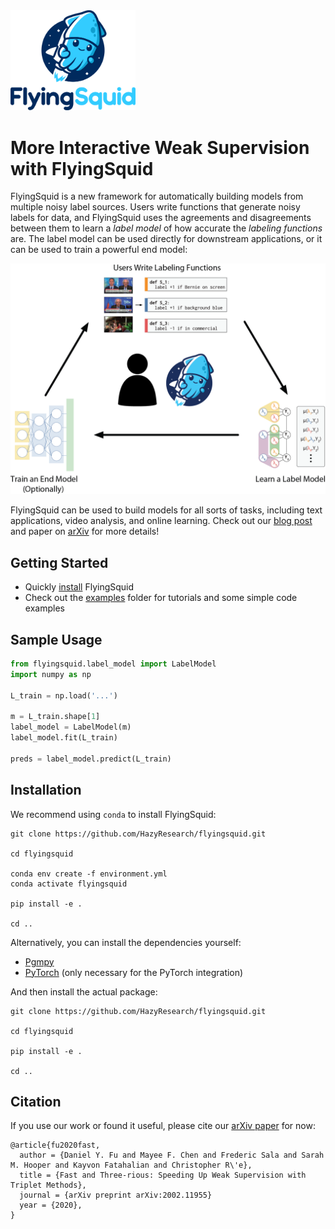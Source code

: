 <div>
  <img src="figs/logo.png" width="200">
</div>

# More Interactive Weak Supervision with FlyingSquid

FlyingSquid is a new framework for automatically building models from multiple
noisy label sources.
Users write functions that generate noisy labels for data, and FlyingSquid uses
the agreements and disagreements between them to learn a _label model_ of how
accurate the _labeling functions_ are.
The label model can be used directly for downstream applications, or it can be
used to train a powerful end model:

<div>
  <img src="figs/System Diagram.png" width="800">
</div>

FlyingSquid can be used to build models for all sorts of tasks, including text
applications, video analysis, and online learning.
Check out our [blog post](http://hazyresearch.stanford.edu/flyingsquid) and paper on
[arXiv](https://arxiv.org/abs/2002.11955)
for more details!

## Getting Started
* Quickly [install](#installation) FlyingSquid
* Check out the [examples](examples/) folder for tutorials and some simple code
examples

## Sample Usage
```Python
from flyingsquid.label_model import LabelModel
import numpy as np

L_train = np.load('...')

m = L_train.shape[1]
label_model = LabelModel(m)
label_model.fit(L_train)

preds = label_model.predict(L_train)
```

## Installation

We recommend using `conda` to install FlyingSquid:

```
git clone https://github.com/HazyResearch/flyingsquid.git

cd flyingsquid

conda env create -f environment.yml
conda activate flyingsquid

pip install -e .

cd ..
```

Alternatively, you can install the dependencies yourself:
* [Pgmpy](http://pgmpy.org/)
* [PyTorch](https://pytorch.org/) (only necessary for the PyTorch integration) 

And then install the actual package:
```
git clone https://github.com/HazyResearch/flyingsquid.git

cd flyingsquid

pip install -e .

cd ..
```

## Citation

If you use our work or found it useful, please cite our [arXiv paper](https://arxiv.org/abs/2002.11955) for now:
```
@article{fu2020fast,
  author = {Daniel Y. Fu and Mayee F. Chen and Frederic Sala and Sarah M. Hooper and Kayvon Fatahalian and Christopher R\'e},
  title = {Fast and Three-rious: Speeding Up Weak Supervision with Triplet Methods},
  journal = {arXiv preprint arXiv:2002.11955}
  year = {2020},
}
```

